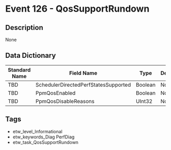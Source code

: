 # Event 126 - QosSupportRundown

## Description
None

## Data Dictionary
|Standard Name|Field Name|Type|Description|Sample Value|
|---|---|---|---|---|
|TBD|SchedulerDirectedPerfStatesSupported|Boolean|None|`None`|
|TBD|PpmQosEnabled|Boolean|None|`None`|
|TBD|PpmQosDisableReasons|UInt32|None|`None`|

## Tags
* etw_level_Informational
* etw_keywords_Diag PerfDiag
* etw_task_QosSupportRundown